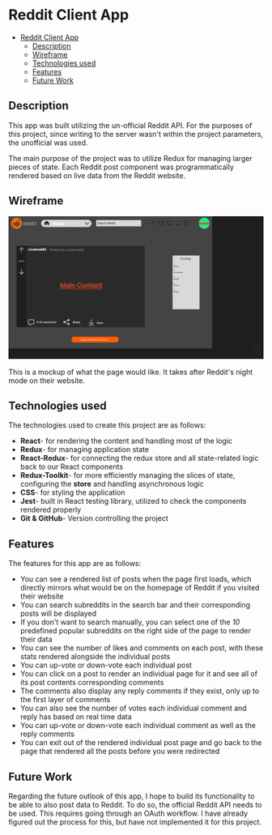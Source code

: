 # Reddit Client App

- [Reddit Client App](#reddit-client-app)
  - [Description](#description)
  - [Wireframe](#wireframe)
  - [Technologies used](#technologies-used)
  - [Features](#features)
  - [Future Work](#future-work)

## Description

This app was built utilizing the un-official Reddit API. For the purposes of this project, since writing to the server wasn't within the project parameters, the unofficial was used.

The main purpose of the project was to utilize Redux for managing larger pieces of state. Each Reddit post component was programmatically rendered based on live data from the Reddit website.

## Wireframe

<img src='src/Reddit Client Mockup.png'/>

This is a mockup of what the page would like. It takes after Reddit's night mode on their website.

## Technologies used

The technologies used to create this project are as follows:

- **React**- for rendering the content and handling most of the logic
- **Redux**- for managing application state
- **React-Redux**- for connecting the redux store and all state-related logic back to our React components
- **Redux-Toolkit**- for more efficiently managing the slices of state, configuring the **store** and handling asynchronous logic
- **CSS**- for styling the application
- **Jest**- built in React testing library, utilized to check the components rendered properly
- **Git & GitHub**- Version controlling the project
  
## Features

The features for this app are as follows:

- You can see a rendered list of posts when the page first loads, which directly mirrors what would be on the homepage of Reddit if you visited their website
- You can search subreddits in the search bar and their corresponding posts will be displayed
- If you don't want to search manually, you can select one of the *10* predefined popular subreddits on the right side of the page to render their data
- You can see the number of likes and comments on each post, with these stats rendered alongside the individual posts
- You can up-vote or down-vote each individual post
- You can click on a post to render an individual page for it and see all of its post contents corresponding comments
- The comments also display any reply comments if they exist, only up to the first layer of comments
- You can also see the number of votes each individual comment and reply has based on real time data
- You can up-vote or down-vote each individual comment as well as the reply comments
- You can exit out of the rendered individual post page and go back to the page that rendered all the posts before you were redirected

## Future Work

Regarding the future outlook of this app, I hope to build its functionality to be able to also post data to Reddit. To do so, the official Reddit API needs to be used. This requires going through an OAuth workflow. I have already figured out the process for this, but have not implemented it for this project.
